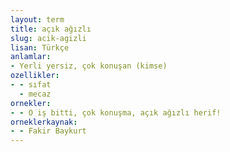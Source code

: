 ```yaml
---
layout: term
title: açık ağızlı
slug: acik-agizli
lisan: Türkçe
anlamlar:
- Yerli yersiz, çok konuşan (kimse)
ozellikler:
- - sıfat
  - mecaz
ornekler:
- - O iş bitti, çok konuşma, açık ağızlı herif!
orneklerkaynak:
- - Fakir Baykurt
---
```

